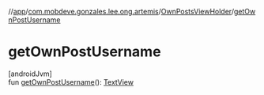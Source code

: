 //[app](../../../index.md)/[com.mobdeve.gonzales.lee.ong.artemis](../index.md)/[OwnPostsViewHolder](index.md)/[getOwnPostUsername](get-own-post-username.md)

# getOwnPostUsername

[androidJvm]\
fun [getOwnPostUsername](get-own-post-username.md)(): [TextView](https://developer.android.com/reference/kotlin/android/widget/TextView.html)
